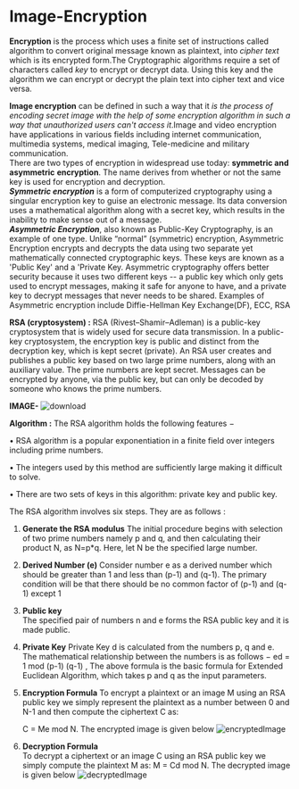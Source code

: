   # Image-Encryption

**Encryption** is the process which uses a finite set of instructions called algorithm to convert original message known as plaintext, into _cipher text_ which is its encrypted form.The Cryptographic algorithms require a set of characters called _key_ to encrypt or decrypt data. Using this key and the algorithm we can encrypt or decrypt the plain text into cipher text and vice versa.

**Image encryption** can be defined in such a way that it _is the process of encoding secret image with the help of some encryption algorithm in such a way that unauthorized users can't access it_.Image and video encryption have applications in various fields including internet communication, multimedia systems, medical imaging, Tele-medicine and military communication.   
          There are two types of encryption in widespread use today: **symmetric and asymmetric** **encryption**. The name derives from whether or not the same key is used for encryption and decryption.  
 _**Symmetric encryption**_ is a form of computerized cryptography using a singular encryption key to guise an electronic message. Its data conversion uses a mathematical algorithm along with a secret key, which results in the inability to make sense out of a message.            
_**Asymmetric Encryption**_, also known as Public-Key Cryptography, is an example of one type. Unlike “normal” (symmetric) encryption, Asymmetric Encryption encrypts and decrypts the data using two separate yet mathematically connected cryptographic keys. These keys are known as a 'Public Key' and a 'Private Key.
Asymmetric cryptography offers better security because it uses two different keys -- a public key which only gets used to encrypt messages, making it safe for anyone to have, and a private key to decrypt messages that never needs to be shared. Examples of Asymmetric encryption include Diffie-Hellman Key Exchange(DF), ECC, RSA 

**RSA (cryptosystem) :** 
RSA (Rivest–Shamir–Adleman) is a public-key cryptosystem that is widely used for secure data transmission.
In a public-key cryptosystem, the encryption key is public and distinct from the decryption key, which is kept secret (private). An RSA user creates and publishes a public key based on two large prime numbers, along with an auxiliary value. The prime numbers are kept secret. Messages can be encrypted by anyone, via the public key, but can only be decoded by someone who knows the prime numbers.
    
**IMAGE-**
![download](https://user-images.githubusercontent.com/62015323/125187803-0a6ad780-e24f-11eb-9fdd-16b5eba8a857.png)

**Algorithm :**
The RSA algorithm holds the following features −

• RSA algorithm is a popular exponentiation in a finite field over integers including prime numbers.

• The integers used by this method are sufficiently large making it difficult to solve.

• There are two sets of keys in this algorithm: private key and public key.

The RSA algorithm involves six steps. They are as follows :    
1)  **Generate the RSA modulus**
    The initial procedure begins with selection of two prime numbers namely p and q, and then calculating     their product N, as N=p*q. Here, let N be the specified large number.
2)  **Derived Number (e)**
    Consider number e as a derived number which should be greater than 1 and less than (p-1) and (q-1).       The primary condition will be that there should be no common factor of (p-1) and (q-1) except 1   
3)  **Public key**    
    The specified pair of numbers n and e forms the RSA public key and it is made public.
4)  **Private Key**
    Private Key d is calculated from the numbers p, q and e. The mathematical relationship between the       numbers is as follows − ed = 1 mod (p-1) (q-1) , The above formula is the basic formula for Extended     Euclidean Algorithm, which takes p and q as the input parameters.
5)  **Encryption Formula**
To encrypt a plaintext or an image M using an RSA public key we simply represent the plaintext as a number between 0 and N-1 and then compute the ciphertext C as:

    C = Me mod N.
The encrypted image is given below
![encryptedImage](https://user-images.githubusercontent.com/62015323/125188146-59653c80-e250-11eb-879b-a38fae149a0d.png)

6)  **Decryption Formula**   
To decrypt a ciphertext or an image C using an RSA public key we simply compute the plaintext M as:
M = Cd mod N. 
The decrypted image is given below
![decryptedImage](https://user-images.githubusercontent.com/62015323/125188159-64b86800-e250-11eb-9715-84b46f4111da.png)
